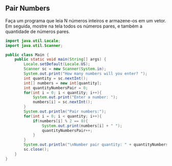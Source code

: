 ## Pair Numbers

Faça um programa que leia N números inteiros e armazene-os em um vetor. Em seguida, mostre na tela todos os números pares, e também a quantidade de números pares.

```java
import java.util.Locale;
import java.util.Scanner;

public class Main {
    public static void main(String[] args) {
        Locale.setDefault(Locale.US);
        Scanner sc = new Scanner(System.in);
        System.out.print("How many numbers will you enter? ");
        int quantity = sc.nextInt();
        int[] numbers = new int[quantity];
        int quantityNumbersPair = 0;
        for(int i = 0; i < quantity; i++){
            System.out.print("Enter a number: ");
            numbers[i] = sc.nextInt();
        }
        System.out.println("Pair numbers:");
        for(int i = 0; i < quantity; i++){
            if(numbers[i] % 2 == 0){
                System.out.print(numbers[i] + " ");
                quantityNumbersPair++;
            }
        }
        System.out.println("\nNumber pair quantity: " + quantityNumbersPair);
        sc.close();
    }
}
```